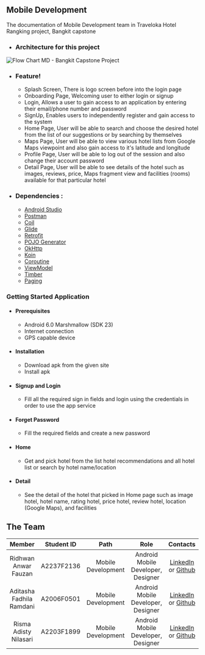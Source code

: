 
## Mobile Development
The documentation of Mobile Development team in Traveloka Hotel Rangking project, Bangkit capstone

 - ### Architecture for this project  
![Flow Chart MD - Bangkit Capstone Project](https://user-images.githubusercontent.com/88223451/174018232-855a6c33-34ba-4971-936c-c7c638709df2.png)

 
 - ### Feature!

      * Splash Screen, There is logo screen before into the login page
      * Onboarding Page, Welcoming user to either login or signup
      * Login, Allows a user to gain access to an application by entering their email/phone number and password
      * SignUp, Enables users to independently register and gain access to the system
      * Home Page, User will be able to search and choose the desired hotel from the list of our suggestions or by searching by themselves
      * Maps Page, User will be able to view various hotel lists from Google Maps viewpoint and also gain access to it's latitude and longitude
      * Profile Page, User will be able to log out of the session and also change their account password
      * Detail Page, User will be able to see details of the hotel such as images, reviews, price, Maps fragment view and facilities (rooms) available for that particular hotel

 - ### Dependencies :
      - [Android Studio](https://developer.android.com/studio)
      - [Postman](https://www.postman.com/)
      - [Coil](https://coil-kt.github.io/coil/getting_started/)
      - [Glide](https://bumptech.github.io/glide/)
      - [Retrofit](https://square.github.io/retrofit/)
      - [POJO Generator](https://plugins.jetbrains.com/plugin/8634-robopojogenerator)
      - [OkHttp](https://square.github.io/okhttp/)
      - [Koin](https://insert-koin.io/docs/reference/introduction)
      - [Coroutine](https://developer.android.com/kotlin/coroutines?gclid=Cj0KCQjwhqaVBhCxARIsAHK1tiOKc9ePsJHW0TksinpP-yUtm1vZZPVi7aqRgzWs5qFctj0oS_T4DHkaAmDzEALw_wcB&gclsrc=aw.ds)
      - [ViewModel](https://developer.android.com/topic/libraries/architecture/viewmodel?gclid=Cj0KCQjwhqaVBhCxARIsAHK1tiOCymG7x0fHKBgSo2PVYmubA4xIshvy-pBT9--M8bUgQzt8VI6kx1saApLSEALw_wcB&gclsrc=aw.ds)
      - [Timber](https://jakewharton.github.io/timber/docs/5.x/)
      - [Paging](https://developer.android.com/topic/libraries/architecture/paging)

### Getting Started Application

  - #### Prerequisites
    - Android 6.0 Marshmallow (SDK 23)
    - Internet connection
    - GPS capable device

  - #### Installation
    - Download apk from the given site
    - Install apk

  - #### Signup and Login
    - Fill all the required sign in fields and login using the credentials in order to use the app service
   
  - #### Forget Password
    - Fill the required fields and create a new password
  
  - #### Home
    - Get and pick hotel from the list hotel recommendations and all hotel list or search by hotel name/location
  
  - #### Detail
    - See the detail of the hotel that picked in Home page such as image hotel, hotel name, rating hotel, price hotel, review hotel, location (Google Maps), and facilities


 ## The Team

|            Member           | Student ID |        Path        |                    Role                    |                                                       Contacts                                                             |
| :-------------------------: | :--------: | :----------------: | :----------------------------------------: | :------------------------------------------------------------------------------------------------------------------------: |
|     Ridhwan Anwar Fauzan    | A2237F2136 | Mobile Development |    Android Mobile Developer, Designer      |     [LinkedIn](https://www.linkedin.com/in/ridhwan-anwar-fauzan-4075b216a/) or [Github](https://github.com/RidhwanAF)      |
|   Aditasha Fadhila Ramdani  | A2006F0501 | Mobile Development |    Android Mobile Developer, Designer      |                 [LinkedIn](https://www.linkedin.com/in/aditasha/) or [Github](https://github.com/aditasha)                 |
|    Risma Adisty Nilasari    | A2203F1899 | Mobile Development |    Android Mobile Developer, Designer      |    [LinkedIn](https://www.linkedin.com/in/risma-adisty-nilasari-0740bb237/) or [Github](https://github.com/rismaadisty)    |
